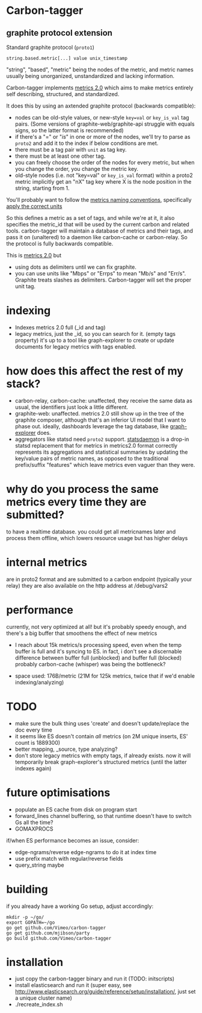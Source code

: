 # Carbon-tagger
## graphite protocol extension
Standard graphite protocol (`proto1`)
```
string.based.metric[...] value unix_timestamp
```
"string", "based", "metric" being the nodes of the metric, and metric names usually being unorganized, unstandardized and lacking information.

Carbon-tagger implements [metrics 2.0](http://dieter.plaetinck.be/metrics_2_a_proposal.html) which aims to make metrics entirely self describing, structured, and standardized.

It does this by using an axtended graphite protocol (backwards compatible):

* nodes can be old-style values, or new-style `key=val` or `key_is_val` tag pairs.  (Some versions of graphite-web/graphite-api struggle with equals signs, so the latter format is recommended)
* if there's a "=" or "_is_" in one or more of the nodes, we'll try to parse as `proto2` and add it to the index if below conditions are met.
* there must be a tag pair with `unit` as tag key.
* there must be at least one other tag.
* you can freely choose the order of the nodes for every metric, but when you change the order, you change the metric key.
* old-style nodes (i.e. not "key=val" or `key_is_val` format) within a proto2 metric implicitly get an "nX" tag key where X is the node position in the string, starting from 1.

You'll probably want to follow the [metrics naming conventions](https://github.com/vimeo/graph-explorer/wiki/Consistent-tag-keys-and-values),
specifically [apply the correct units](https://github.com/vimeo/graph-explorer/wiki/Units-%26-Prefixes)

So this defines a metric as a set of tags, and while we're at it, it also
specifies the metric_id that will be used by the current carbon and related tools.
carbon-tagger will maintain a database of metrics and their tags, and pass it on (unaltered) to a daemon
like carbon-cache or carbon-relay. So the protocol is fully backwards compatible.

This is [metrics 2.0](http://dieter.plaetinck.be/metrics_2_a_proposal.html) but
* using dots as delimiters until we can fix graphite.
* you can use units like "Mbps" or "Errps" to mean "Mb/s" and "Err/s".  Graphite treats slashes as delimiters. Carbon-tagger will set the 
  proper unit tag.

# indexing

* Indexes metrics 2.0 full (_id and tag)
* legacy metrics, just the _id, so you can search for it. (empty tags property)
it's up to a tool like graph-explorer to create or update documents for legacy metrics with tags enabled.



# how does this affect the rest of my stack?

* carbon-relay, carbon-cache: unaffected, they receive the same data as usual, the identifiers just look a little different.
* graphite-web: unaffected. metrics 2.0 still show up in the tree of the graphite composer, although that's an inferior UI model that I want to phase out.
ideally, dashboards leverage the tag database, like [graph-explorer](http://vimeo.github.io/graph-explorer) does.
* aggregators like statsd need `proto2` support.  [statsdaemon](https://github.com/vimeo/statsdaemon) is a drop-in statsd replacement
that for metrics in metrics2.0 format correctly represents its aggregations and statistical summaries by updating the key/value pairs of metric names, as opposed to the traditional prefix/suffix "features" which leave metrics even vaguer than they were.


# why do you process the same metrics every time they are submitted?

to have a realtime database. you could get all metricnames later and process them offline, which lowers resource usage but has higher delays

# internal metrics

are in proto2 format and are submitted to a carbon endpoint (typically your relay)
they are also available on the http address at /debug/vars2

# performance

currently, not very optimized at all! but it's probably speedy enough,
and there's a big buffer that smoothens the effect of new metrics

* I reach about 15k metrics/s processing speed, even when the temp buffer is full and it's syncing to ES.
in fact, i don't see a discernable difference between buffer full (unblocked) and buffer full (blocked)
probably carbon-cache (whisper) was being the bottleneck?

* space used: 176B/metric (21M for 125k metrics, twice that if we'd enable indexing/analyzing)

# TODO
* make sure the bulk thing uses 'create' and doesn't update/replace the doc every time
* it seems like ES doesn't contain _all_ metrics (on 2M unique inserts, ES' count is 1889300)
* better mapping, _source, type analyzing?
* don't store legacy metrics with empty tags, if already exists. now it will temporarily break graph-explorer's structured metrics (until the latter indexes again)

# future optimisations

* populate an ES cache from disk on program start
* forward_lines channel buffering, so that runtime doesn't have to switch Gs all the time?
* GOMAXPROCS

if/when ES performance becomes an issue, consider:
* edge-ngrams/reverse edge-ngrams to do it at index time
* use prefix match with regular/reverse fields
* query_string maybe

# building

if you already have a working Go setup, adjust accordingly:

```
mkdir -p ~/go/
export GOPATH=~/go
go get github.com/Vimeo/carbon-tagger
go get github.com/mjibson/party
go build github.com/Vimeo/carbon-tagger
```
# installation

* just copy the carbon-tagger binary and run it (TODO: initscripts)
* install elasticsearch and run it (super easy, see http://www.elasticsearch.org/guide/reference/setup/installation/, just set a unique cluster name)
* ./recreate_index.sh


